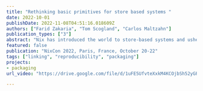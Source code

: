 ```yaml
---
title: "Rethinking basic primitives for store based systems "
date: 2022-10-01
publishDate: 2022-11-08T04:51:16.018609Z
authors: ["Farid Zakaria", "Tom Scogland", "Carlos Maltzahn"]
publication_types: ["3"]
abstract: "Nix has introduced the world to store-based systems and ushered a new wave of reproducibility. These new systems however are built atop long established patterns and occasionally leverage them to band-aid over the problems Nix aims to solve.  How much further can we leverage the store abstraction to rethink long valued established patterns in Unix based operating systems? This talk will introduce some of the simple improvements one can uncover starting at the linking phase of object building and process startup.  The authors introduce Shrinkwrap which can greatly improve startup performance and further improve reproducibility for applications ported to Nix by making simple improvement to how libraries are discovered and leveraging the store further. Additional explorations for improvements during the linking phase will be discussed and explored. It's time we rethink everything."
featured: false
publication: "NixCon 2022, Paris, France, October 20-22"
tags: ["linking", "reproducibility", "packaging"]
projects: 
- packaging
url_video: "https://drive.google.com/file/d/1uFE5UfvteXxkM4KCOjbSh52yGPa2hZtg/view"

---
```



